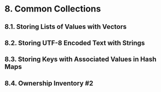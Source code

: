 # 8. Common Collections

## 8.1. Storing Lists of Values with Vectors

## 8.2. Storing UTF-8 Encoded Text with Strings

## 8.3. Storing Keys with Associated Values in Hash Maps

## 8.4. Ownership Inventory #2
